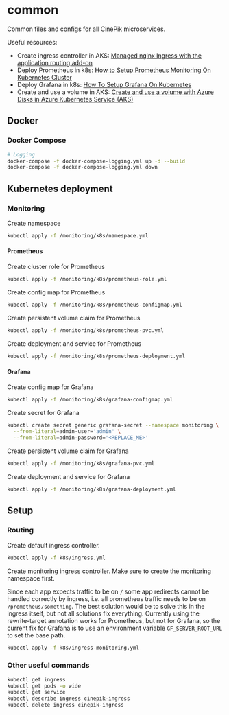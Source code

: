 # common

Common files and configs for all CinePik microservices.

Useful resources:

- Create ingress controller in AKS: [Managed nginx Ingress with the application routing add-on](https://learn.microsoft.com/en-us/azure/aks/app-routing?tabs=default%2Cdeploy-app-default)
- Deploy Prometheus in k8s: [How to Setup Prometheus Monitoring On Kubernetes Cluster](https://devopscube.com/setup-prometheus-monitoring-on-kubernetes/)
- Deploy Grafana in k8s: [How To Setup Grafana On Kubernetes](https://devopscube.com/setup-grafana-kubernetes/)
- Create and use a volume in AKS: [Create and use a volume with Azure Disks in Azure Kubernetes Service (AKS)](https://learn.microsoft.com/en-us/azure/aks/azure-csi-disk-storage-provision)

## Docker

### Docker Compose

```bash
# Logging
docker-compose -f docker-compose-logging.yml up -d --build
docker-compose -f docker-compose-logging.yml down
```

## Kubernetes deployment

### Monitoring

Create namespace

```bash
kubectl apply -f /monitoring/k8s/namespace.yml
```

#### Prometheus

Create cluster role for Prometheus

```bash
kubectl apply -f /monitoring/k8s/prometheus-role.yml
```

Create config map for Prometheus

```bash
kubectl apply -f /monitoring/k8s/prometheus-configmap.yml
```

Create persistent volume claim for Prometheus

```bash
kubectl apply -f /monitoring/k8s/prometheus-pvc.yml
```

Create deployment and service for Prometheus

```bash
kubectl apply -f /monitoring/k8s/prometheus-deployment.yml
```

#### Grafana

 Create config map for Grafana

```bash
kubectl apply -f /monitoring/k8s/grafana-configmap.yml
```

Create secret for Grafana

```bash
kubectl create secret generic grafana-secret --namespace monitoring \
  --from-literal=admin-user='admin' \
  --from-literal=admin-password='<REPLACE_ME>'
```

Create persistent volume claim for Grafana

```bash
kubectl apply -f /monitoring/k8s/grafana-pvc.yml
```

Create deployment and service for Grafana

```bash
kubectl apply -f /monitoring/k8s/grafana-deployment.yml
```

## Setup

### Routing

Create default ingress controller.

```bash
kubectl apply -f k8s/ingress.yml
```

Create monitoring ingress controller. Make sure to create the monitoring namespace first.

Since each app expects traffic to be on `/` some app redirects cannot be handled correctly by ingress, i.e. all prometheus traffic needs to be on `/prometheus/something`.
The best solution would be to solve this in the ingress itself, but not all solutions fix everything. Currently using the rewrite-target annotation works for Prometheus, but not for Grafana, so the current fix for Grafana is to use an environment variable `GF_SERVER_ROOT_URL` to set the base path.

```bash
kubectl apply -f k8s/ingress-monitoring.yml
```

### Other useful commands

```bash
kubectl get ingress
kubectl get pods -o wide
kubectl get service
kubectl describe ingress cinepik-ingress
kubectl delete ingress cinepik-ingress
```
